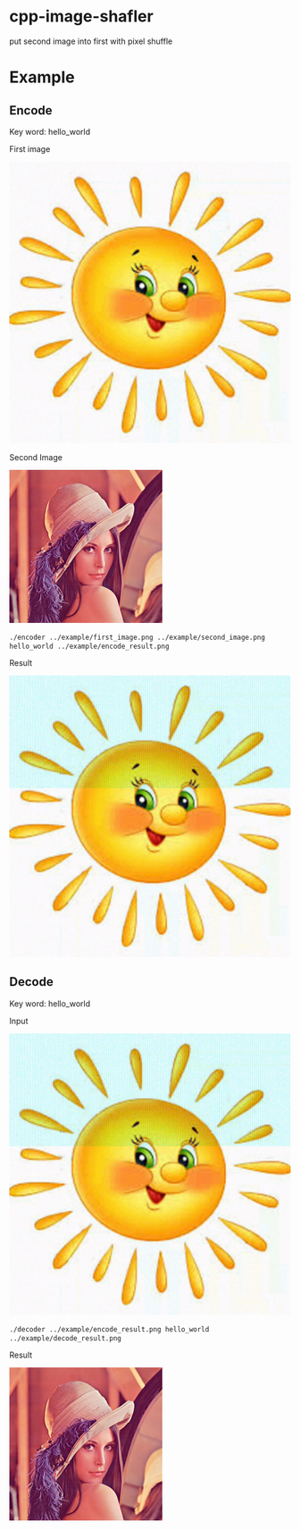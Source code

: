 # cpp-image-shafler
put second image into first with pixel shuffle

# Example 

## Encode

Key word: hello_world

First image

![first_text](./example/first_image.png?raw=true)

Second Image

![second image](./example/second_image.png?raw=true)

```
./encoder ../example/first_image.png ../example/second_image.png hello_world ../example/encode_result.png

```

Result

![encode image](./example/encode_result.png?raw=true)

## Decode 

Key word: hello_world

Input

![encode image](./example/encode_result.png?raw=true)

```
./decoder ../example/encode_result.png hello_world ../example/decode_result.png
```

Result

![decode image](./example/decode_result.png?raw=true)
 
